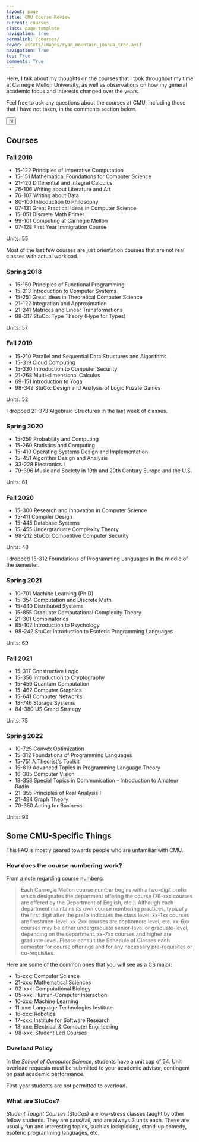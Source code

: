 ```yaml
---
layout: page
title: CMU Course Review
current: courses
class: page-template
navigation: true
permalink: /courses/
cover: assets/images/ryan_mountain_joshua_tree.avif
navigation: True
toc: True
comments: True
---
```

Here, I talk about my thoughts on the courses that I took throughout my time at Carnegie Mellon University, as well as observations on how my general academic focus and interests changed over the years.

Feel free to ask any questions about the courses at CMU, including those that I
have not taken, in the comments section below.

<button class="button is-active">hi </button>

## Courses
### Fall 2018
- 15-122 Principles of Imperative Computation
- 15-151 Mathematical Foundations for Computer Science
- 21-120 Differential and Integral Calculus
- 76-106 Writing about Literature and Art
- 76-107 Writing about Data
- 80-100 Introduction to Philosophy
- 07-131 Great Practical Ideas in Computer Science
- 15-051 Discrete Math Primer
- 99-101 Computing at Carnegie Mellon
- 07-128 First Year Immigration Course

Units: 55

Most of the last few courses are just orientation courses that are not real classes with actual workload.

### Spring 2018
- 15-150 Principles of Functional Programming
- 15-213 Introduction to Computer Systems
- 15-251 Great Ideas in Theoretical Computer Science
- 21-122 Integration and Approximation
- 21-241 Matrices and Linear Transformations 
- 98-317 StuCo: Type Theory (Hype for Types)

Units: 57

### Fall 2019
- 15-210 Parallel and Sequential Data Structures and Algorithms
- 15-319 Cloud Computing
- 15-330 Introduction to Computer Security
- 21-268 Multi-dimensional Calculus
- 69-151 Introduction to Yoga
- 98-349 StuCo: Design and Analysis of Logic Puzzle Games

Units: 52

I dropped 21-373 Algebraic Structures in the last week of classes.

### Spring 2020
- 15-259 Probability and Computing
- 15-260 Statistics and Computing
- 15-410 Operating Systems Design and Implementation
- 15-451 Algorithm Design and Analysis
- 33-228 Electronics I
- 79-396 Music and Society in 19th and 20th Century Europe and the U.S. 

Units: 61

### Fall 2020
- 15-300 Research and Innovation in Computer Science
- 15-411 Compiler Design
- 15-445 Database Systems
- 15-455 Undergraduate Complexity Theory
- 98-212 StuCo: Competitive Computer Security

Units: 48

I dropped 15-312 Foundations of Programming Languages in the middle of the semester.

### Spring 2021
- 10-701 Machine Learning (Ph.D)
- 15-354 Computation and Discrete Math 
- 15-440 Distributed Systems
- 15-855 Graduate Computational Complexity Theory
- 21-301 Combinatorics
- 85-102 Introduction to Psychology
- 98-242 StuCo: Introduction to Esoteric Programming Languages

Units: 69

### Fall 2021
- 15-317 Constructive Logic
- 15-356 Introduction to Cryptography
- 15-459 Quantum Computation
- 15-462 Computer Graphics
- 15-641 Computer Networks 
- 18-746 Storage Systems 
- 84-380 US Grand Strategy 

Units: 75

### Spring 2022

- 10-725 Convex Optimization 
- 15-312 Foundations of Programming Languages
- 15-751 A Theorist's Toolkit
- 15-819 Advanced Topics in Programming Language Theory
- 16-385 Computer Vision 
- 18-358 Special Topics in Communication - Introduction to Amateur Radio
- 21-355 Principles of Real Analysis I
- 21-484 Graph Theory 
- 70-350 Acting for Business

Units: 93

## Some CMU-Specific Things
This FAQ is mostly geared towards people who are unfamiliar with CMU.

### How does the course numbering work?
From [a note regarding course numbers](http://coursecatalog.web.cmu.edu/previous/2017-2018/schoolofcomputerscience/courses/):

>Each Carnegie Mellon course number begins with a two-digit prefix which
designates the department offering the course (76-xxx courses are offered by the
Department of English, etc.). Although each department maintains its own course
numbering practices, typically the first digit after the prefix indicates the
class level: xx-1xx courses are freshmen-level, xx-2xx courses are sophomore
level, etc. xx-6xx courses may be either undergraduate senior-level or
graduate-level, depending on the department. xx-7xx courses and higher are
graduate-level. Please consult the Schedule of Classes each semester for course
offerings and for any necessary pre-requisites or co-requisites.

Here are some of the common ones that you will see as a CS major:
- 15-xxx: Computer Science
- 21-xxx: Mathematical Sciences
- 02-xxx: Computational Biology
- 05-xxx: Human-Computer Interaction
- 10-xxx: Machine Learning
- 11-xxx: Language Technologies Institute
- 16-xxx: Robotics
- 17-xxx: Institute for Software Research
- 18-xxx: Electrical & Computer Engineering
- 98-xxx: Student Led Courses

### Overload Policy
In the *School of Computer Science*, students have a unit cap of 54. Unit overload requests must be submitted to your academic advisor, contingent on past academic
performance.

First-year students are not permitted to overload.

### What are StuCos?
*Student Taught Courses* (StuCos) are low-stress classes taught by other fellow students. They are pass/fail, and are always 3 units each. These are usually fun and interesting topics, such as lockpicking, stand-up comedy, esoteric programming languages, etc.

<br>